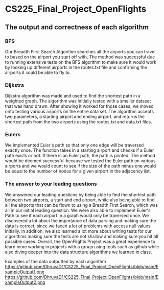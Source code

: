 # CS225_Final_Project_OpenFlights

## The output and correctness of each algorithm

### BFS

Our Breadth First Search Algorithm searches all the airports you can travel to based on the airport you start off with. The method was successful due to running extensive tests on the BFS algorithm to make sure it would work by looking up different airports in the routes.txt file and confirming the airports it could be able to fly to.

### Dijkstra 

Dijkstra algorithm was made and used to find the shortest path in a weighted graph. The algorithm was initially tested with a smaller dataset that was hand drawn. After showing it worked for those cases, we moved onto testing various airports on the entire data set. The algorithm accepts two parameters, a starting airport and ending airport, and returns the shortest path from the two airports using the routes.txt and data.txt files. 

### Eulers

We implemented Euler's path so that only one edge will be traversed exactly once. The function takes in a starting airport and checks if a Euler path exists or not. If there is an Euler path, the path is printed. The method would be deemed successful because we tested the Euler path on various airports and we would count to see if the size of the path minus one would be equal to the number of nodes for a given airport in the adjacency list.

### The answer to your leading questions

We answered our leading questions by being able to find the shortest path between two airports, a start and end airport, while also being able to find all the airports that can be flown to using a Breadth First Search, which was all in our initial leading question. We were also able to implement Euler's Path to see if each airport in a graph would only be traversed once. We discovered a lot about the importance of data parsing and making sure the data is correct, since we faced a lot of problems with access null values initially. In addition, we also learned a lot more about writing tests for our algorithms making sure the tests are not shallow and making sure you hit all possible cases. Overall, the OpenFlights Project was a great experience to learn more working in projects with a group using tools such as github while also diving deeper into the data structure algorithms we learned in class. 

Examples of the data outputted by each algorithm
https://github.com/DhruvaD1/CS225_Final_Project_OpenFlights/blob/main/ExampleOutput1.png
https://github.com/DhruvaD1/CS225_Final_Project_OpenFlights/blob/main/ExampleOutput2.png
